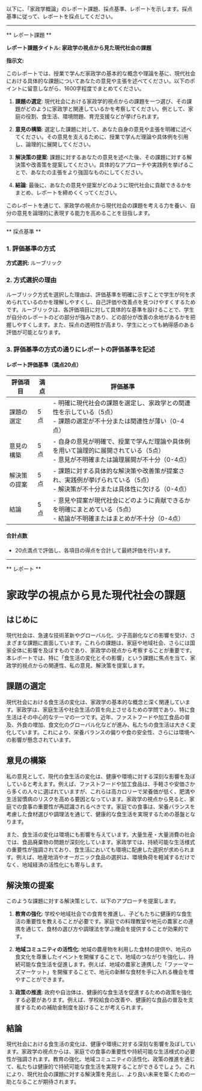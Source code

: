 以下に、「家政学概論」のレポート課題、採点基準、レポートを示します。採点基準に従って、レポートを採点してください。

---------------------------------------
** レポート課題 **

**レポート課題タイトル: 家政学の視点から見た現代社会の課題**

**指示文:**

このレポートでは、授業で学んだ家政学の基本的な概念や理論を基に、現代社会における具体的な課題についてあなたの意見や主張を述べてください。以下のポイントに留意しながら、1600字程度でまとめてください。

1. **課題の選定**: 現代社会における家政学的視点からの課題を一つ選び、その課題がどのように家政学と関連しているかを考察してください。例として、家庭の役割、食生活、環境問題、育児支援などが挙げられます。

2. **意見の構築**: 選定した課題に対して、あなた自身の意見や主張を明確に述べてください。その意見を支えるために、授業で学んだ理論や具体例を引用し、論理的に展開してください。

3. **解決策の提案**: 課題に対するあなたの意見を述べた後、その課題に対する解決策や改善策を提案してください。具体的なアプローチや実践例を挙げることで、あなたの主張をより強固なものにしてください。

4. **結論**: 最後に、あなたの意見や提案がどのように現代社会に貢献できるかをまとめ、レポートを締めくくってください。

このレポートを通じて、家政学の視点から現代社会の課題を考える力を養い、自分の意見を論理的に表現する能力を高めることを目指します。

---------------------------------------
** 採点基準 **

### 1. 評価基準の方式
**方式選択:** ルーブリック

### 2. 方式選択の理由
ルーブリック方式を選択した理由は、評価基準を明確に示すことで学生が何を求められているのかを理解しやすくし、自己評価や改善点を見つけやすくするためです。ルーブリックは、各評価項目に対して具体的な基準を設けることで、学生が自分のレポートのどの部分が強みであり、どの部分が改善の余地があるかを把握しやすくします。また、採点の透明性が高まり、学生にとっても納得感のある評価が可能となります。

### 3. 評価基準の方式の通りにレポートの評価基準を記述

#### レポート評価基準（満点20点）

| 評価項目               | 満点 | 評価基準                                                                                     |
|------------------------|------|----------------------------------------------------------------------------------------------|
| 課題の選定            | 5点  | - 明確に現代社会の課題を選定し、家政学との関連性を示している（5点）<br>- 課題の選定が不十分または関連性が薄い（0-4点） |
| 意見の構築            | 5点  | - 自身の意見が明確で、授業で学んだ理論や具体例を用いて論理的に展開されている（5点）<br>- 意見が不明確または論理展開が不十分（0-4点） |
| 解決策の提案          | 5点  | - 課題に対する具体的な解決策や改善策が提案され、実践例が挙げられている（5点）<br>- 解決策が不十分または具体性に欠ける（0-4点） |
| 結論                  | 5点  | - 意見や提案が現代社会にどのように貢献できるかを明確にまとめている（5点）<br>- 結論が不明確またはまとめが不十分（0-4点） |

#### 合計点数
- 20点満点で評価し、各項目の得点を合計して最終評価を行います。

---------------------------------------
** レポート **
# 家政学の視点から見た現代社会の課題

## はじめに

現代社会は、急速な技術革新やグローバル化、少子高齢化などの影響を受け、さまざまな課題に直面しています。これらの課題は、家庭や地域社会、さらには国家全体に影響を及ぼすものであり、家政学の視点から考察することが重要です。本レポートでは、特に「食生活の変化とその影響」という課題に焦点を当て、家政学的視点からの関連性、私の意見、解決策を提案します。

## 課題の選定

現代社会における食生活の変化は、家政学の基本的な概念と深く関連しています。家政学は、家庭生活や社会生活の質を向上させるための学問であり、特に食生活はその中心的なテーマの一つです。近年、ファストフードや加工食品の普及、外食の増加、食文化のグローバル化などが進み、私たちの食生活は大きく変化しています。これにより、栄養バランスの偏りや食の安全性、さらには環境への影響が懸念されています。

## 意見の構築

私の意見として、現代の食生活の変化は、健康や環境に対する深刻な影響を及ぼしていると考えます。例えば、ファストフードや加工食品は、手軽さや安価さから多くの人々に選ばれていますが、これらは高カロリーで栄養価が低く、肥満や生活習慣病のリスクを高める要因となっています。家政学の視点から見ると、家庭での食事の重要性が再認識されるべきです。家庭での食事は、栄養バランスを考慮した食材選びや調理法を通じて、健康的な食生活を実現するための基盤となります。

また、食生活の変化は環境にも影響を与えています。大量生産・大量消費の社会では、食品廃棄物の問題が深刻化しています。家政学では、持続可能な生活様式の重要性が強調されており、食生活においても環境に配慮した選択が求められます。例えば、地産地消やオーガニック食品の選択は、環境負荷を軽減するだけでなく、地域経済の活性化にも寄与します。

## 解決策の提案

このような課題に対する解決策として、以下のアプローチを提案します。

1. **教育の強化**: 学校や地域社会での食育を推進し、子どもたちに健康的な食生活の重要性を教えることが必要です。家庭での料理教室や地元の農家との連携を通じて、食材の選び方や調理法を学ぶ機会を提供することが効果的です。

2. **地域コミュニティの活性化**: 地域の農産物を利用した食材の提供や、地元の食文化を尊重したイベントを開催することで、地域のつながりを強化し、持続可能な食生活を促進します。例えば、地域の農家と連携した「ファーマーズマーケット」を開催することで、地元の新鮮な食材を手に入れる機会を増やすことができます。

3. **政策の推進**: 政府や自治体は、健康的な食生活を促進するための政策を強化する必要があります。例えば、学校給食の改善や、健康的な食品の普及を支援するための補助金制度を設けることが考えられます。

## 結論

現代社会における食生活の変化は、健康や環境に対する深刻な影響を及ぼしています。家政学の視点からは、家庭での食事の重要性や持続可能な生活様式の必要性が強調されます。教育の強化、地域コミュニティの活性化、政策の推進を通じて、私たちは健康的で持続可能な食生活を実現することができるでしょう。これにより、現代社会の課題に対する解決策を見出し、より良い未来を築くための一助となることが期待されます。

